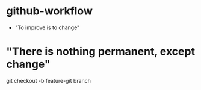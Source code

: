 # github-workflow

- "To improve is to change"
# "There is nothing permanent, except change"

git checkout -b feature-git branch
